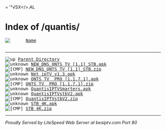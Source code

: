 = '°√SX</>.AL
<html>
  <head>
  <meta http-equiv="Content-type" content="text/html; charset=UTF-8"/>
  <title>Index of /quantis/</title></head>
  <body>
    <h1>Index of /quantis/</h1><pre><img src="/_autoindex/icons/blank.png" alt="     "> <a href='?ND'>Name</a>                                                                             <a href='?MA'>Last modified</a>         <a href='?SA'>Size</a>  <a href='?DA'>Description </a>
   <hr><img src="/_autoindex/icons/up.png" alt="up"> <a href="/">Parent Directory</a>                                                                 16-May-2020 13:27        -       
<img src="/_autoindex/icons/unknown.png" alt="unknown"> <a href="/quantis/NEW_DNS_QNTS%20TV%20%5B1.1%5D_STB.apk">NEW_DNS_QNTS TV [1.1]_STB.apk</a>                                                    16-May-2020 13:25   32536k       
<img src="/_autoindex/icons/compress.png" alt="[CMP]"> <a href="/quantis/NEW_DNS_QNTS%20TV%20%5B1.1%5D_STB.zip">NEW_DNS_QNTS TV [1.1]_STB.zip</a>                                                    16-May-2020 13:25   31772k       
<img src="/_autoindex/icons/unknown.png" alt="unknown"> <a href="/quantis/Net%20ipTV_v1.3.apk">Net ipTV_v1.3.apk</a>                                                                10-May-2020 15:08   14856k       
<img src="/_autoindex/icons/unknown.png" alt="unknown"> <a href="/quantis/QNTS%20TV%20%20PRO%20%5B1.1.7.1%5D.apk">QNTS TV  PRO [1.1.7.1].apk</a>                                                       17-Apr-2020 03:07   32552k       
<img src="/_autoindex/icons/compress.png" alt="[CMP]"> <a href="/quantis/QNTS%20TV%20%20PRO%20%5B1.1.7.1%5D.zip">QNTS TV  PRO [1.1.7.1].zip</a>                                                       17-Apr-2020 03:09   31792k       
<img src="/_autoindex/icons/unknown.png" alt="unknown"> <a href="/quantis/QuantisIPTVSmarters.apk">QuantisIPTVSmarters.apk</a>                                                          02-Feb-2020 00:12   44392k       
<img src="/_autoindex/icons/unknown.png" alt="unknown"> <a href="/quantis/QuantisIPTVstbV2.apk">QuantisIPTVstbV2.apk</a>                                                             27-May-2019 11:44   11532k       
<img src="/_autoindex/icons/compress.png" alt="[CMP]"> <a href="/quantis/QuantisIPTVstbV2.zip">QuantisIPTVstbV2.zip</a>                                                             27-May-2019 14:14   10416k       
<img src="/_autoindex/icons/unknown.png" alt="unknown"> <a href="/quantis/STB_4K.apk">STB_4K.apk</a>                                                                       01-Nov-2018 03:09   33016k       
<img src="/_autoindex/icons/compress.png" alt="[CMP]"> <a href="/quantis/STB_4K.zip">STB_4K.zip</a>                                                                       02-Dec-2019 23:57   31864k       
</pre><hr><address>Proudly Served by LiteSpeed Web Server at besiptv.com Port 80</address>
</body>
</html>
